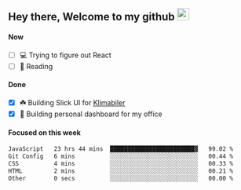 ## Hey there, Welcome to my github <img src="https://media.giphy.com/media/hvRJCLFzcasrR4ia7z/giphy.gif" width="25px">

#### Now
- [ ] 💻 Trying to figure out React
- [ ] 📕 Reading

#### Done
- [x] ☘️ Building Slick UI for [Klimabiler](https://klimabiler.dk)
- [x] 🚀 Building personal dashboard for my office
 
 #### Focused on this week
<!--START_SECTION:waka-->

```txt
JavaScript   23 hrs 44 mins  ████████████████████████▓   99.02 %
Git Config   6 mins          ░░░░░░░░░░░░░░░░░░░░░░░░░   00.44 %
CSS          4 mins          ░░░░░░░░░░░░░░░░░░░░░░░░░   00.33 %
HTML         2 mins          ░░░░░░░░░░░░░░░░░░░░░░░░░   00.21 %
Other        0 secs          ░░░░░░░░░░░░░░░░░░░░░░░░░   00.00 %
```

<!--END_SECTION:waka-->

